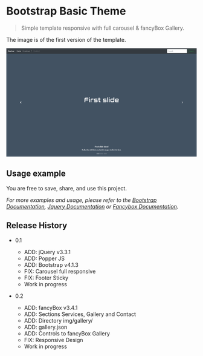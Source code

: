 # Bootstrap Basic Theme
> Simple template responsive with full carousel & fancyBox Gallery.

The image is of the first version of the template.

![](img/header.png)

## Usage example

You are free to save, share, and use this project.

_For more examples and usage, please refer to the [Bootstrap Documentation][bootstrap], [Jquery Documentation][jquery] or [Fancybox Documentation][fancybox]._

## Release History

* 0.1
    * ADD: jQuery v3.3.1
    * ADD: Popper JS
    * ADD: Bootstrap v4.1.3
    * FIX: Carousel full responsive
    * FIX: Footer Sticky
    * Work in progress

* 0.2
    * ADD: fancyBox v3.4.1
    * ADD: Sections Services, Gallery and Contact
    * ADD: Directory img/gallery/
    * ADD: gallery.json
    * ADD: Controls to fancyBox Gallery
    * FIX: Responsive Design
    * Work in progress


<!-- Markdown link & img dfn's -->
[bootstrap]: https://getbootstrap.com/docs/4.1/getting-started/introduction/
[jquery]: https://jquery.com/
[fancybox]: https://fancyapps.com/
